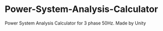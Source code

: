 # Power-System-Analysis-Calculator
Power System Analysis Calculator for 3 phase 50Hz. Made by Unity

